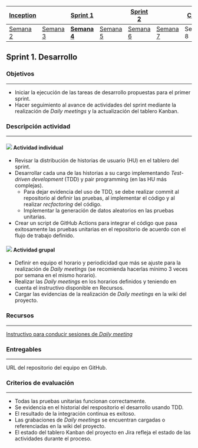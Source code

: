 | [Inception](https://avargas20.github.io/MISW-Procesos/semanas/inception/inception) |   | [Sprint 1](https://avargas20.github.io/MISW-Procesos/semanas/sprint1/sprint1) |   | [Sprint 2](https://avargas20.github.io/MISW-Procesos/semanas/sprint2/sprint2) |   | [Cierre]() |
|-----------|---|----------|---|----------|---|--------|
| [Semana 2](https://avargas20.github.io/MISW-Procesos/semanas/inception/semana2/semana2)         | [Semana 3](https://avargas20.github.io/MISW-Procesos/semanas/inception/semana3/semana3) | **[Semana 4](https://avargas20.github.io/MISW-Procesos/semanas/sprint1/semana4/semana4)** | [Semana 5](https://avargas20.github.io/MISW-Procesos/semanas/sprint1/semana5/semana5) | [Semana 6](https://avargas20.github.io/MISW-Procesos/semanas/sprint2/semana6/semana6) | [Semana 7](https://avargas20.github.io/MISW-Procesos/semanas/sprint1/semana7/semana7) | Semana 8      |

## Sprint 1. Desarrollo

### Objetivos
---

* Iniciar la ejecución de las tareas de desarrollo propuestas para el primer sprint.
* Hacer seguimiento al avance de actividades del sprint mediante la realización de *Daily meetings* y la actualización del tablero Kanban.


### Descripción actividad
---

#### ![](./../../assets/images/individuo.png) Actividad individual

* Revisar la distribución de historias de usuario (HU) en el tablero del sprint.
* Desarrollar cada una de las historias a su cargo implementando *Test-driven development* (TDD) y pair programming (en las HU más complejas).
  * Para dejar evidencia del uso de TDD, se debe realizar commit al repositorio al definir las pruebas, al implementar el código y al realizar *recfactoring* del código.
  * Implementar la generación de datos aleatorios en las pruebas unitarias.
* Crear un script de GitHub Actions para integrar el código que pasa exitosamente las pruebas unitarias en el repositorio de acuerdo con el flujo de trabajo definido.

#### ![](./../../assets/images/grupo.png) Actividad grupal

* Definir en equipo el horario y periodicidad que más se ajuste para la realización de *Daily meetings* (se recomienda hacerlas mínimo 3 veces por semana en el mismo horario).
* Realizar las *Daily meetings* en los horarios definidos y teniendo en cuenta el instructivo disponible en Recursos.
* Cargar las evidencias de la realización de *Daily meetings* en la wiki del proyecto.

### Recursos 
---

[Instructivo para conducir sesiones de *Daily meeting*](https://avargas20.github.io/MISW-Procesos/semanas/sprint1/semana4/s4_daily_meeting)


### Entregables
---

URL del repositorio del equipo en GitHub.

### Criterios de evaluación
---

* Todas las pruebas unitarias funcionan correctamente.
* Se evidencia en el historial del respositorio el desarrollo usando TDD.
* El resultado de la integración continua es exitoso.
* Las grabaciones de *Daily meetings* se encuentran cargadas o referenciadas en la wiki del proyecto.
* El estado del tablero Kanban del proyecto en Jira refleja el estado de las actividades durante el proceso.
